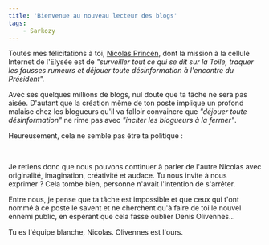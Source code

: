 ```yaml
---
title: 'Bienvenue au nouveau lecteur des blogs'
tags:
    - Sarkozy
---
```


Toutes mes félicitations à toi,
[Nicolas Princen](https://www.google.fr/search?hl=fr&q=nicolas+princen&meta=lr%3Dlang_fr&gws_rd=ssl),
dont la mission à la cellule Internet de l'Elysée est de _"surveiller tout ce
qui se dit sur la Toile, traquer les fausses rumeurs et déjouer toute
désinformation à l'encontre du Président"._

Avec ses quelques millions de blogs, nul doute que ta tâche ne sera pas aisée.
D'autant que la création même de ton poste implique un profond malaise chez les
blogueurs qu'il va falloir convaincre que _"déjouer toute désinformation"_ ne
rime pas avec _"inciter les blogueurs à la fermer"_.

Heureusement, cela ne semble pas être ta politique&nbsp;:

&nbsp;

Je retiens donc que nous pouvons continuer à parler de l'autre Nicolas avec
originalité, imagination, créativité et audace. Tu nous invite à nous
exprimer&nbsp;? Cela tombe bien, personne n'avait l'intention de s'arrêter.

Entre nous, je pense que ta tâche est impossible et que ceux qui t'ont nommé à
ce poste le savent et ne cherchent qu'à faire de toi le nouvel ennemi public, en
espérant que cela fasse oublier Denis Olivennes…

Tu es l'équipe blanche, Nicolas. Olivennes est l'ours.
